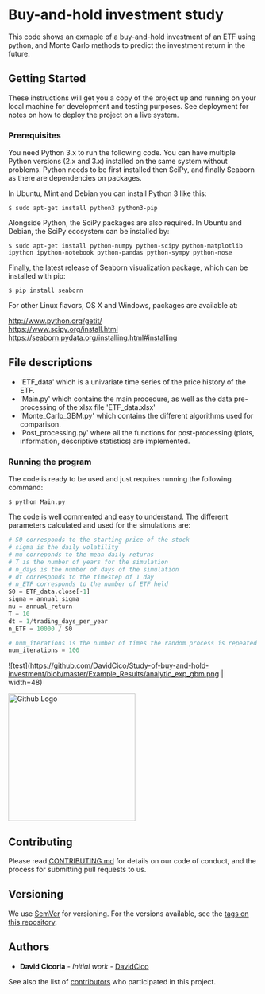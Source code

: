# Buy-and-hold investment study
This code shows an exmaple of a buy-and-hold investment of an ETF using python, and Monte Carlo methods to predict the investment return in the future.

## Getting Started

These instructions will get you a copy of the project up and running on your local machine for development and testing purposes. See deployment for notes on how to deploy the project on a live system.

### Prerequisites

You need Python 3.x to run the following code.  You can have multiple Python
versions (2.x and 3.x) installed on the same system without problems. Python needs to be first installed then SciPy, and finally Seaborn as there are dependencies on packages.

In Ubuntu, Mint and Debian you can install Python 3 like this:

    $ sudo apt-get install python3 python3-pip

Alongside Python, the SciPy packages are also required. In Ubuntu and Debian, the SciPy ecosystem can be installed by:

    $ sudo apt-get install python-numpy python-scipy python-matplotlib ipython ipython-notebook python-pandas python-sympy python-nose

Finally, the latest release of Seaborn visualization package, which can be installed with pip:
    
    $ pip install seaborn

For other Linux flavors, OS X and Windows, packages are available at:

http://www.python.org/getit/  
https://www.scipy.org/install.html  
https://seaborn.pydata.org/installing.html#installing


## File descriptions

* 'ETF_data' which is a univariate time series of the price history of the ETF.
* 'Main.py' which contains the main procedure, as well as the data pre-processing of the xlsx file 'ETF_data.xlsx'
* 'Monte_Carlo_GBM.py' which contains the different algorithms used for comparison.
* 'Post_processing.py' where all the functions for post-processing (plots, information, descriptive statistics) are implemented.

### Running the program

The code is ready to be used and just requires running the following command:

    $ python Main.py

The code is well commented and easy to understand. The different parameters calculated and used for the simulations are:
``` python
# S0 corresponds to the starting price of the stock
# sigma is the daily volatility
# mu correponds to the mean daily returns
# T is the number of years for the simulation
# n_days is the number of days of the simulation
# dt corresponds to the timestep of 1 day
# n_ETF corresponds to the number of ETF held
S0 = ETF_data.close[-1]
sigma = annual_sigma
mu = annual_return
T = 10
dt = 1/trading_days_per_year
n_ETF = 10000 / S0

# num_iterations is the number of times the random process is repeated (Monte Carlo simulations)
num_iterations = 100
```

![test](https://github.com/DavidCico/Study-of-buy-and-hold-investment/blob/master/Example_Results/analytic_exp_gbm.png | width=48)

<img src="https://github.com/DavidCico/Study-of-buy-and-hold-investment/blob/master/Example_Results/analytic_exp_gbm.png" width="256" height="256" title="Github Logo">

## Contributing

Please read [CONTRIBUTING.md](https://github.com/DavidCico/Study-of-buy-and-hold-investment/blob/master/CONTRIBUTING.md) for details on our code of conduct, and the process for submitting pull requests to us.

## Versioning

We use [SemVer](http://semver.org/) for versioning. For the versions available, see the [tags on this repository](https://github.com/your/project/tags). 

## Authors

* **David Cicoria** - *Initial work* - [DavidCico](https://github.com/DavidCico)

See also the list of [contributors](https://github.com/DavidCico/Study-of-buy-and-hold-investment/graphs/contributors) who participated in this project.
